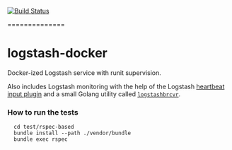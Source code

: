 [![Build Status](https://travis-ci.org/hellofresh/logstash-docker.svg?branch=master)](https://travis-ci.org/hellofresh/logstash-docker)

==============

# logstash-docker
Docker-ized Logstash service with runit supervision.

Also includes Logstash monitoring with the help of the Logstash [heartbeat input plugin]() and a small Golang utility called [`logstashbrcvr`](https://github.com/hellofresh/logstashbrcvr).

### How to run the tests

      cd test/rspec-based
      bundle install --path ./vendor/bundle
      bundle exec rspec


